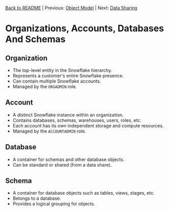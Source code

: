[Back to README](../README.md) | Previous: [Object Model](ObjectModel.md) | Next: [Data Sharing](DataSharing.md)

# Organizations, Accounts, Databases And Schemas #

## Organization ##
* The top-level entity in the Snowflake hierarchy.
* Represents a customer's entire Snowflake presence.
* Can contain multiple Snowflake accounts.
* Managed by the `ORGADMIN` role.

## Account ##
* A distinct Snowflake instance within an organization.
* Contains databases, schemas, warehouses, users, roles, etc.
* Each account has its own independent storage and compute resources.
* Managed by the `ACCOUNTADMIN` role.

## Database ##
* A container for schemas and other database objects.
* Can be standard or shared (from a data share).

## Schema ##
* A container for database objects such as tables, views, stages, etc.
* Belongs to a database.
* Provides a logical grouping for objects.

